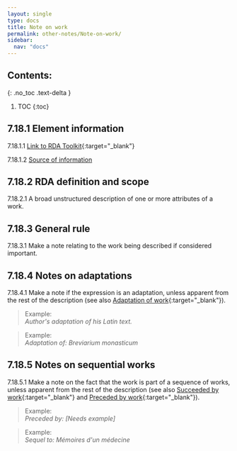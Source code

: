 ```yaml
---
layout: single
type: docs
title: Note on work
permalink: other-notes/Note-on-work/
sidebar:
  nav: "docs"
---
```


## Contents:
{: .no_toc .text-delta }

1. TOC
{:toc}

## 7.18.1 Element information

<a name="7.18.1.1">7.18.1.1</a> [Link to RDA Toolkit](https://beta.rdatoolkit.org/Content/Index?externalId=en-US_ala-521fa629-f515-3247-9db0-f03e8736bf15){:target="_blank"}

<a name="7.18.1.2">7.18.1.2</a> [Source of information](/DCRMR/other-notes/)

## 7.18.2 RDA definition and scope

<a name="7.18.2.1">7.18.2.1</a> A broad unstructured description of one or more attributes of a work.

## 7.18.3 General rule

<a name="7.18.3.1">7.18.3.1</a> Make a note relating to the work being described if considered important.

## 7.18.4 Notes on adaptations

<a name="7.18.4.1">7.18.4.1</a> Make a note if the expression is an adaptation, unless apparent from the rest of the description (see also [Adaptation of work](https://beta.rdatoolkit.org/Content/Index?externalId=en-US_ala-57699478-384d-3243-b250-b6f08b8379e7){:target="_blank"}).

>Example:  
><CITE>Author's adaptation of his Latin text.</CITE>

>Example:  
><CITE>Adaptation of: Breviarium monasticum</CITE>

## 7.18.5 Notes on sequential works

<a name="7.18.5.1">7.18.5.1</a> Make a note on the fact that the work is part of a sequence of works, unless apparent from the rest of the description (see also [Succeeded by work](https://beta.rdatoolkit.org/Content/Index?externalId=en-US_ala-948e6981-db86-3738-bc36-6650ff6330f1){:target="_blank"} and [Preceded by work](https://beta.rdatoolkit.org/Content/Index?externalId=en-US_ala-e9b23ff8-cfc6-3a5a-a9ef-8019a8aaf1f0){:target="_blank"}).

>Example:  
><CITE>Preceded by: [Needs example]</CITE>

>Example:  
><CITE>Sequel to: Mémoires d'un médecine</CITE>